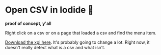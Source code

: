 # Open CSV in Iodide 🤠

__proof of concept, y'all__

Right click on a csv or on a page that loaded a csv and find the menu item.

[Download the xpi here](https://github.com/hamilton/Open-CSV-in-Iodide/raw/master/web-ext-artifacts/open_in_iodide-0.1-an%2Bfx.xpi). It's probably going to change a lot. Right now, it doesn't really detect what is a csv and what isn't.
